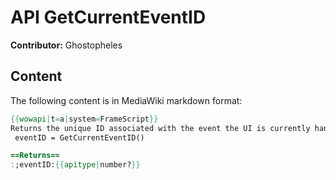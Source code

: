 # API GetCurrentEventID

**Contributor:** Ghostopheles

## Content

The following content is in MediaWiki markdown format:

```mediawiki
{{wowapi|t=a|system=FrameScript}}
Returns the unique ID associated with the event the UI is currently handling. Requires the [[CVar scriptProfile|scriptProfile]] CVar to be enabled.
 eventID = GetCurrentEventID()

==Returns==
:;eventID:{{apitype|number?}}
```